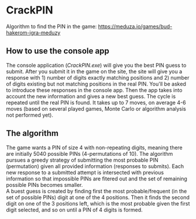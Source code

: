 # CrackPIN
Algorithm to find the PIN in the game: https://meduza.io/games/bud-hakerom-igra-meduzy   

## How to use the console app  
The console application (*CrackPIN.exe*) will give you the best PIN guess to submit. After you submit it in the game on the site, the site will give you a response with 1) number of digits exactly matching positions and 2) number of digits existing but not matching positions in the real PIN. You'll be asked to introduce these responses in the console app. Then the app takes into account the new information and gives a new best guess. The cycle is repeated until the real PIN is found. It takes up to 7 moves, on average 4-6 moves (based on several played games, Monte Carlo or algorithm analysis not performed yet).    

## The algorithm
The game wants a PIN of size 4 with non-repeating digits, meaning there are initially 5040 possible PINs (4-permutations of 10). The algorithm pursues a greedy strategy of submitting the most probable PIN (permutation) given all provided information (responses to submits). Each new response to a submitted attempt is intersected with previous information so that impossible PINs are fitered out and the set of remaining possible PINs becomes smaller.   
A buest guess is created by finding first the most probable/frequent (in the set of possible PINs) digit at one of the 4 positions. Then it finds the second digit on one of the 3 positions left, which is the most probable given the first digit selected, and so on until a PIN of 4 digits is formed.     
